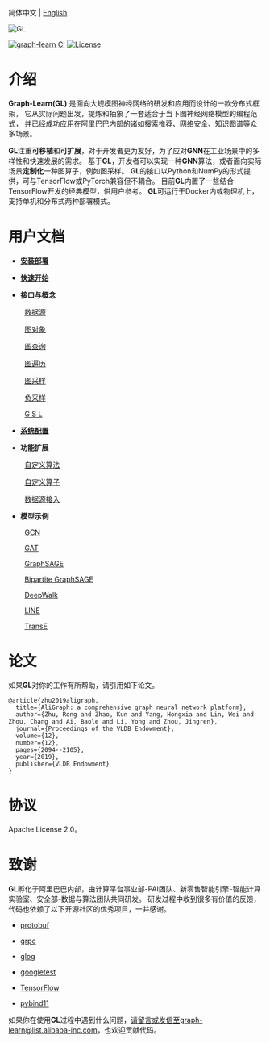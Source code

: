 简体中文 | [English](README_en.md)

![GL](docs/images/graph-learn.png)

[![graph-learn CI](https://github.com/alibaba/graph-learn/workflows/graph-learn%20CI/badge.svg)](https://github.com/alibaba/graph-learn/actions)
[![License](https://img.shields.io/badge/License-Apache%202.0-blue.svg)](https://github.com/alibaba/graph-learn/blob/master/LICENSE)

# 介绍

**Graph-Learn(GL)** 是面向大规模图神经网络的研发和应用而设计的一款分布式框架，
它从实际问题出发，提炼和抽象了一套适合于当下图神经网络模型的编程范式，
并已经成功应用在阿里巴巴内部的诸如搜索推荐、网络安全、知识图谱等众多场景。

**GL**注重**可移植**和**可扩展**，对于开发者更为友好，为了应对**GNN**在工业场景中的多样性和快速发展的需求。
基于**GL**，开发者可以实现一种**GNN**算法，或者面向实际场景**定制化**一种图算子，例如图采样。
**GL**的接口以Python和NumPy的形式提供，可与TensorFlow或PyTorch兼容但不耦合。
目前**GL**内置了一些结合TensorFlow开发的经典模型，供用户参考。
**GL**可运行于Docker内或物理机上，支持单机和分布式两种部署模式。


# 用户文档

* [**安装部署**](docs/install_cn.md)

* [**快速开始**](docs/quick_start_cn.md)

* **接口与概念**

&emsp;&emsp; [数据源](docs/data_loader_cn.md)

&emsp;&emsp; [图对象](docs/graph_object_cn.md)

&emsp;&emsp; [图查询](docs/graph_query_cn.md)

&emsp;&emsp; [图遍历](docs/graph_traverse_cn.md)

&emsp;&emsp; [图采样](docs/graph_sampling_cn.md)

&emsp;&emsp; [负采样](docs/negative_sampling_cn.md)

&emsp;&emsp; [G S L](docs/gsl.md)

* [**系统配置**](docs/system_config.md)

* **功能扩展**

&emsp;&emsp; [自定义算法](docs/model_programming.md)

&emsp;&emsp; [自定义算子](docs/operator.md)

&emsp;&emsp; [数据源接入](docs/other_source.md)

* **模型示例**

&emsp;&emsp; [GCN](examples/tf/gcn/README.md)

&emsp;&emsp; [GAT](examples/tf/gat/README.md)

&emsp;&emsp; [GraphSAGE](examples/tf/graphsage/README.md)

&emsp;&emsp; [Bipartite GraphSAGE](examples/tf/bipartite_graphsage/README.md)

&emsp;&emsp; [DeepWalk](examples/tf/deepwalk/README.md)

&emsp;&emsp; [LINE](examples/tf/line/README.md)

&emsp;&emsp; [TransE](examples/tf/transe/README.md)

# 论文

如果**GL**对你的工作有所帮助，请引用如下论文。

```
@article{zhu2019aligraph,
  title={AliGraph: a comprehensive graph neural network platform},
  author={Zhu, Rong and Zhao, Kun and Yang, Hongxia and Lin, Wei and Zhou, Chang and Ai, Baole and Li, Yong and Zhou, Jingren},
  journal={Proceedings of the VLDB Endowment},
  volume={12},
  number={12},
  pages={2094--2105},
  year={2019},
  publisher={VLDB Endowment}
}
```

# 协议

Apache License 2.0。

# 致谢

**GL**孵化于阿里巴巴内部，由计算平台事业部-PAI团队、新零售智能引擎-智能计算实验室、安全部-数据与算法团队共同研发。
研发过程中收到很多有价值的反馈，代码也依赖了以下开源社区的优秀项目，一并感谢。

*  [protobuf](https://github.com/protocolbuffers/protobuf)

*  [grpc](https://github.com/grpc/grpc)

*  [glog](https://github.com/google/glog)

*  [googletest](https://github.com/google/googletest)

*  [TensorFlow](https://github.com/tensorflow/tensorflow)

*  [pybind11](https://github.com/pybind/pybind11)


如果你在使用**GL**过程中遇到什么问题，请留言或发信至graph-learn@list.alibaba-inc.com，也欢迎贡献代码。

